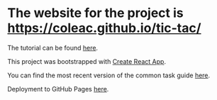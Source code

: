 
# The website for the project is https://coleac.github.io/tic-tac/

  The tutorial can be found [here](https://reactjs.org/tutorial/tutorial.html).


This project was bootstrapped with [Create React App](https://github.com/facebookincubator/create-react-app).

You can find the most recent version of the common task guide [here](https://github.com/facebookincubator/create-react-app/blob/master/packages/react-scripts/template/README.md).

Deployment to GitHub Pages [here](https://codeburst.io/deploy-react-to-github-pages-to-create-an-amazing-website-42d8b09cd4d).
